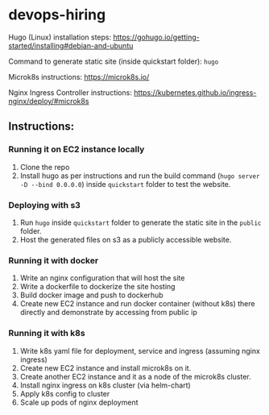 # devops-hiring

Hugo (Linux) installation steps: https://gohugo.io/getting-started/installing#debian-and-ubuntu

Command to generate static site (inside quickstart folder): `hugo`

Microk8s instructions: https://microk8s.io/

Nginx Ingress Controller instructions: https://kubernetes.github.io/ingress-nginx/deploy/#microk8s


## Instructions:

### Running it on EC2 instance locally
1. Clone the repo
2. Install hugo as per instructions and run the build command (`hugo server -D --bind 0.0.0.0`) inside `quickstart` folder to test the website.

### Deploying with s3
1. Run `hugo` inside `quickstart` folder to generate the static site in the `public` folder.
2. Host the generated files on s3 as a publicly accessible website.

### Running it with docker
1. Write an nginx configuration that will host the site
2. Write a dockerfile to dockerize the site hosting
3. Build docker image and push to dockerhub
4. Create new EC2 instance and run docker container (without k8s) there directly and demonstrate by accessing from public ip

### Running it with k8s
1. Write k8s yaml file for deployment, service and ingress (assuming nginx ingress)
2. Create new EC2 instance and install microk8s on it.
3. Create another EC2 instance and it as a node of the microk8s cluster.
4. Install nginx ingress on k8s cluster (via helm-chart)
5. Apply k8s config to cluster
6. Scale up pods of nginx deployment
